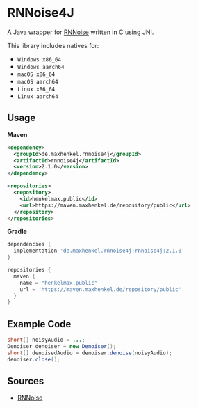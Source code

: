 # RNNoise4J

A Java wrapper for [RNNoise](https://jmvalin.ca/demo/rnnoise/) written in C using JNI.


This library includes natives for:

- `Windows x86_64`
- `Windows aarch64`
- `macOS x86_64`
- `macOS aarch64`
- `Linux x86_64`
- `Linux aarch64`

## Usage

**Maven**

``` xml
<dependency>
  <groupId>de.maxhenkel.rnnoise4j</groupId>
  <artifactId>rnnoise4j</artifactId>
  <version>2.1.0</version>
</dependency>

<repositories>
  <repository>
    <id>henkelmax.public</id>
    <url>https://maven.maxhenkel.de/repository/public</url>
  </repository>
</repositories>
```

**Gradle**

``` groovy
dependencies {
  implementation 'de.maxhenkel.rnnoise4j:rnnoise4j:2.1.0'
}

repositories {
  maven {
    name = "henkelmax.public"
    url = 'https://maven.maxhenkel.de/repository/public'
  }
}
```

## Example Code

``` java
short[] noisyAudio = ...;
Denoiser denoiser = new Denoiser();
short[] denoisedAudio = denoiser.denoise(noisyAudio);
denoiser.close();
```

## Sources

- [RNNoise](https://gitlab.xiph.org/xiph/rnnoise)
